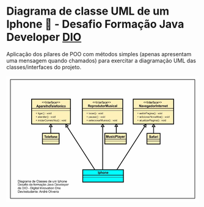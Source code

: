 # Diagrama de classe UML de um Iphone 📱 - Desafio Formação Java Developer [DIO](https://web.dio.me/)

Aplicação dos pilares de POO com métodos simples (apenas apresentam uma mensagem quando chamados) para exercitar a diagramação UML das classes/interfaces do projeto.

![](.\UML-Iphone\UML-Iphone-Desafio-Java-DIO.jpg)

















